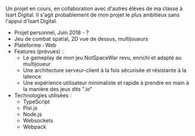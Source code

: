Un projet en cours, en collaboration avec d'autres élèves de ma classe à Isart Digital. Il s'agit probablement de mon projet le plus ambitieux sans l'appui d'Isart Digital.

+ Projet personnel, Juin 2018 - ?
+ Jeu de combat spatial, 2D vue de dessus, multijoueurs
+ Plateforme : Web
+ Features (prévues) :
    - Le gameplay de mon jeu NotSpaceWar revu, enrichi et adapté au multijoueur
    - Une architecture serveur-client à la fois sécurisée et résistante à la latence
    - Une expérience utilisateur minimaliste et rapide à prendre en main à la manière des jeux dits ".io"
+ Technologies utilisées :
    - TypeScript
    - Pixi.js
    - Node.js
    - Websockets
    - Webpack
